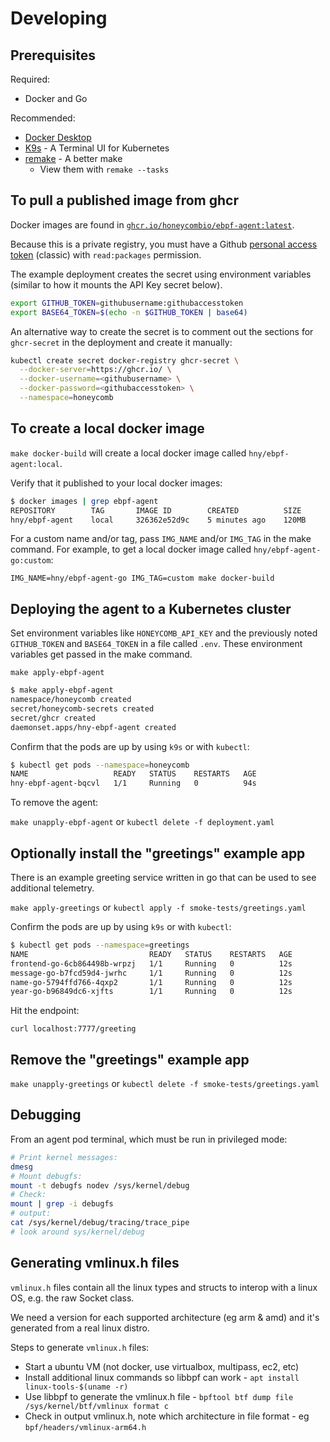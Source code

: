 # Developing

## Prerequisites

Required:

- Docker and Go

Recommended:

- [Docker Desktop](https://www.docker.com/products/docker-desktop/)
- [K9s](https://k9scli.io/) - A Terminal UI for Kubernetes
- [remake](https://remake.readthedocs.io/) - A better make
  - View them with `remake --tasks`

## To pull a published image from ghcr

Docker images are found in [`ghcr.io/honeycombio/ebpf-agent:latest`](https://github.com/honeycombio/honeycomb-ebpf-agent/pkgs/container/ebpf-agent).

Because this is a private registry, you must have a Github [personal access token](https://github.com/settings/tokens) (classic) with `read:packages` permission.

The example deployment creates the secret using environment variables (similar to how it mounts the API Key secret below).

```sh
export GITHUB_TOKEN=githubusername:githubaccesstoken
export BASE64_TOKEN=$(echo -n $GITHUB_TOKEN | base64)
```

An alternative way to create the secret is to comment out the sections for `ghcr-secret` in the deployment and create it manually:

```sh
kubectl create secret docker-registry ghcr-secret \
  --docker-server=https://ghcr.io/ \
  --docker-username=<githubusername> \
  --docker-password=<githubaccesstoken> \
  --namespace=honeycomb
```

## To create a local docker image

`make docker-build` will create a local docker image called `hny/ebpf-agent:local`.

Verify that it published to your local docker images:

```sh
$ docker images | grep ebpf-agent
REPOSITORY        TAG       IMAGE ID        CREATED          SIZE
hny/ebpf-agent    local     326362e52d9c    5 minutes ago    120MB
```

For a custom name and/or tag, pass `IMG_NAME` and/or `IMG_TAG` in the make command.
For example, to get a local docker image called `hny/ebpf-agent-go:custom`:

`IMG_NAME=hny/ebpf-agent-go IMG_TAG=custom make docker-build`

## Deploying the agent to a Kubernetes cluster

Set environment variables like `HONEYCOMB_API_KEY` and the previously noted `GITHUB_TOKEN` and `BASE64_TOKEN` in a file called `.env`.
These environment variables get passed in the make command.

`make apply-ebpf-agent`

```sh
$ make apply-ebpf-agent
namespace/honeycomb created
secret/honeycomb-secrets created
secret/ghcr created
daemonset.apps/hny-ebpf-agent created
```

Confirm that the pods are up by using `k9s` or with `kubectl`:

```sh
$ kubectl get pods --namespace=honeycomb
NAME                   READY   STATUS    RESTARTS   AGE
hny-ebpf-agent-bqcvl   1/1     Running   0          94s
```

To remove the agent:

`make unapply-ebpf-agent` or `kubectl delete -f deployment.yaml`

## Optionally install the "greetings" example app

There is an example greeting service written in go that can be used to see additional telemetry.

`make apply-greetings` or `kubectl apply -f smoke-tests/greetings.yaml`

Confirm the pods are up by using `k9s` or with `kubectl`:

```sh
$ kubectl get pods --namespace=greetings
NAME                           READY   STATUS    RESTARTS   AGE
frontend-go-6cb864498b-wrpzj   1/1     Running   0          12s
message-go-b7fcd59d4-jwrhc     1/1     Running   0          12s
name-go-5794ffd766-4qxp2       1/1     Running   0          12s
year-go-b96849dc6-xjfts        1/1     Running   0          12s
```

Hit the endpoint:

`curl localhost:7777/greeting`

## Remove the "greetings" example app

`make unapply-greetings` or `kubectl delete -f smoke-tests/greetings.yaml`

## Debugging

From an agent pod terminal, which must be run in privileged mode:

```sh
# Print kernel messages:
dmesg
# Mount debugfs:
mount -t debugfs nodev /sys/kernel/debug
# Check:
mount | grep -i debugfs
# output:
cat /sys/kernel/debug/tracing/trace_pipe
# look around sys/kernel/debug
```

## Generating vmlinux.h files

`vmlinux.h` files contain all the linux types and structs to interop with a linux OS, e.g. the raw Socket class.

We need a version for each supported architecture (eg arm & amd) and it's generated from a real linux distro.

Steps to generate `vmlinux.h` files:

- Start a ubuntu VM (not docker, use virtualbox, multipass, ec2, etc)
- Install additional linux commands so libbpf can work - `apt install linux-tools-$(uname -r)`
- Use libbpf to generate the vmlinux.h file - `bpftool btf dump file /sys/kernel/btf/vmlinux format c`
- Check in output vmlinux.h, note which architecture in file format - eg `bpf/headers/vmlinux-arm64.h`

